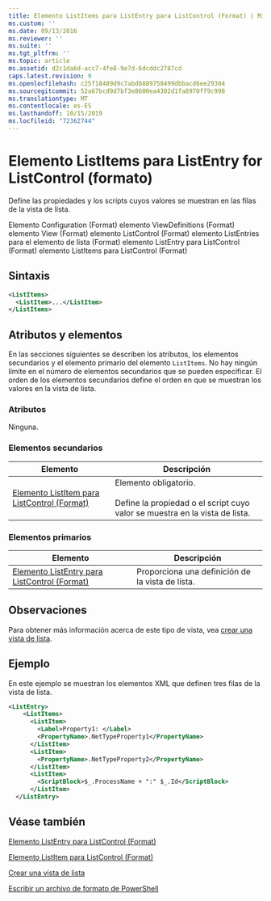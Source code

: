 ```yaml
---
title: Elemento ListItems para ListEntry para ListControl (Format) | Microsoft Docs
ms.custom: ''
ms.date: 09/13/2016
ms.reviewer: ''
ms.suite: ''
ms.tgt_pltfrm: ''
ms.topic: article
ms.assetid: d2c1da6d-acc7-4fe8-9e7d-6dcddc2787cd
caps.latest.revision: 9
ms.openlocfilehash: c25f18489d9c7abd8889758499dbbacd6ee29304
ms.sourcegitcommit: 52a67bcd9d7bf3e8600ea4302d1fa8970ff9c998
ms.translationtype: MT
ms.contentlocale: es-ES
ms.lasthandoff: 10/15/2019
ms.locfileid: "72362744"
---
```

# <a name="listitems-element-for-listentry-for-listcontrol-format"></a>Elemento ListItems para ListEntry for ListControl (formato)

Define las propiedades y los scripts cuyos valores se muestran en las filas de la vista de lista.

Elemento Configuration (Format) elemento ViewDefinitions (Format) elemento View (Format) elemento ListControl (Format) elemento ListEntries para el elemento de lista (Format) elemento ListEntry para ListControl (Format) elemento ListItems para ListControl (Format)

## <a name="syntax"></a>Sintaxis

```xml
<ListItems>
  <ListItem>...</ListItem>
</ListItems>
```

## <a name="attributes-and-elements"></a>Atributos y elementos

En las secciones siguientes se describen los atributos, los elementos secundarios y el elemento primario del elemento `ListItems`. No hay ningún límite en el número de elementos secundarios que se pueden especificar. El orden de los elementos secundarios define el orden en que se muestran los valores en la vista de lista.

### <a name="attributes"></a>Atributos

Ninguna.

### <a name="child-elements"></a>Elementos secundarios

|Elemento|Descripción|
|-------------|-----------------|
|[Elemento ListItem para ListControl (Format)](./listitem-element-for-listitems-for-listcontrol-format.md)|Elemento obligatorio.<br /><br /> Define la propiedad o el script cuyo valor se muestra en la vista de lista.|

### <a name="parent-elements"></a>Elementos primarios

|Elemento|Descripción|
|-------------|-----------------|
|[Elemento ListEntry para ListControl (Format)](./listentry-element-for-listcontrol-format.md)|Proporciona una definición de la vista de lista.|

## <a name="remarks"></a>Observaciones

Para obtener más información acerca de este tipo de vista, vea [crear una vista de lista](./creating-a-list-view.md).

## <a name="example"></a>Ejemplo

En este ejemplo se muestran los elementos XML que definen tres filas de la vista de lista.

```xml
<ListEntry>
    <ListItems>
      <ListItem>
        <Label>Property1: </Label>
        <PropertyName>.NetTypeProperty1</PropertyName>
      </ListItem>
      <ListItem>
        <PropertyName>.NetTypeProperty2</PropertyName>
      </ListItem>
      <ListItem>
        <ScriptBlock>$_.ProcessName + ":" $_.Id</ScriptBlock>
      </ListItem>
  </ListEntry>
```

## <a name="see-also"></a>Véase también

[Elemento ListEntry para ListControl (Format)](./listentry-element-for-listcontrol-format.md)

[Elemento ListItem para ListControl (Format)](./listitem-element-for-listitems-for-listcontrol-format.md)

[Crear una vista de lista](./creating-a-list-view.md)

[Escribir un archivo de formato de PowerShell](./writing-a-powershell-formatting-file.md)
